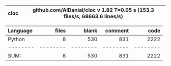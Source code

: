 cloc|github.com/AlDanial/cloc v 1.82  T=0.05 s (153.3 files/s, 68663.6 lines/s)
--- | ---

Language|files|blank|comment|code
:-------|-------:|-------:|-------:|-------:
Python|8|530|831|2222
--------|--------|--------|--------|--------
SUM:|8|530|831|2222
